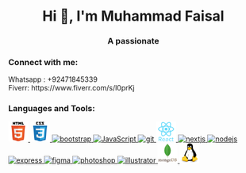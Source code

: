   <h1 align="center">Hi 👋, I'm Muhammad Faisal</h1>
<h3 align="center">A passionate</h3>

<h3 align="left">Connect with me:</h3>
<p align="left">
  Whatsapp : +92471845339
  <br/>
  Fiverr: https://www.fiverr.com/s/l0prKj
</p>
<p>
    <h3 align="left">Languages and Tools:</h3>
    <p align="left">
        <a href="https://www.w3.org/html/" target="_blank" rel="noreferrer">
            <img
            src="https://raw.githubusercontent.com/devicons/devicon/master/icons/html5/html5-original-wordmark.svg"
            alt="html5"
            width="40"
            height="40"
            />
        </a>
        <a href="https://www.w3schools.com/css/" target="_blank" rel="noreferrer">
            <img
            src="https://raw.githubusercontent.com/devicons/devicon/master/icons/css3/css3-original-wordmark.svg"
            alt="css3"
            width="40"
            height="40"
            />
        </a>
        <a href="https://getbootstrap.com/" target="_blank" rel="noreferrer">
            <img
            src="https://upload.wikimedia.org/wikipedia/commons/b/b2/Bootstrap_logo.svg"
            alt="bootstrap"
            width="40"
            height="40"
            />
        </a>
        <a href="https://www.w3schools.com/js/" target="_blank" rel="noreferrer">
            <img
            src="https://upload.wikimedia.org/wikipedia/commons/9/99/Unofficial_JavaScript_logo_2.svg"
            alt="JavaScript"
            width="40"
            height="40"
            />
        </a>
        <a href="https://git-scm.com/" target="_blank" rel="noreferrer">
            <img
            src="https://www.vectorlogo.zone/logos/git-scm/git-scm-icon.svg"
            alt="git"
            width="40"
            height="40"
            />
        </a>
        <a href="https://reactjs.org/" target="_blank" rel="noreferrer">
            <img
            src="https://raw.githubusercontent.com/devicons/devicon/master/icons/react/react-original-wordmark.svg"
            alt="react"
            width="40"
            height="40"
            />
        </a>
        <a href="https://nextjs.org/" target="_blank" rel="noreferrer">
            <img
            src="https://cdn.worldvectorlogo.com/logos/nextjs-2.svg"
            alt="nextjs"
            width="40"
            height="40"
            background="white"
            />
        </a>
        <a href="https://nodejs.org" target="_blank" rel="noreferrer">
            <img
            src="https://cdn.worldvectorlogo.com/logos/nodejs-icon.svg"
            alt="nodejs"
            width="40"
            height="40"
            />
        </a>
        <a href="https://expressjs.com" target="_blank" rel="noreferrer">
            <img
            src="file:///C:/Users/M.Faisal/Downloads/expressjs-ar21.svg"
            alt="express"
            width="40"
            height="40"
            background="white"
            />
        </a>
        <a href="https://www.figma.com/" target="_blank" rel="noreferrer">
            <img
            src="https://www.vectorlogo.zone/logos/figma/figma-icon.svg"
            alt="figma"
            width="40"
            height="40"
            />
        </a>
        <a href="https://www.photoshop.com/en" target="_blank" rel="noreferrer">
            <img
            src="https://upload.wikimedia.org/wikipedia/commons/a/af/Adobe_Photoshop_CC_icon.svg"
            alt="photoshop"
            width="40"
            height="40"
            />
        </a>
        <a href="https://www.adobe.com/in/products/illustrator.html" target="_blank" rel="noreferrer">
            <img
            src="https://www.vectorlogo.zone/logos/adobe_illustrator/adobe_illustrator-icon.svg"
            alt="illustrator"
            width="40"
            height="40"
            />
        </a>
        <a href="https://www.mongodb.com/" target="_blank" rel="noreferrer">
            <img
            src="https://raw.githubusercontent.com/devicons/devicon/master/icons/mongodb/mongodb-original-wordmark.svg"
            alt="mongodb"
            width="40"
            height="40"
            />
        </a>
        <a href="https://www.linux.org/" target="_blank" rel="noreferrer">
            <img
            src="https://raw.githubusercontent.com/devicons/devicon/master/icons/linux/linux-original.svg"
            alt="linux"
            width="40"
            height="40"
            />
        </a>
    </p>
    </p>

